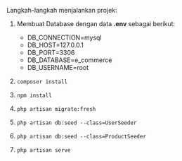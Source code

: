 Langkah-langkah menjalankan projek:

1. Membuat Database dengan data **.env** sebagai berikut:
   - DB_CONNECTION=mysql
   - DB_HOST=127.0.0.1
   - DB_PORT=3306
   - DB_DATABASE=e_commerce
   - DB_USERNAME=root

2. ``` composer install ```
3. ``` npm install ```
4. ``` php artisan migrate:fresh ```
5. ``` php artisan db:seed --class=UserSeeder ```
6. ``` php artisan db:seed --class=ProductSeeder ```
7. ``` php artisan serve ```